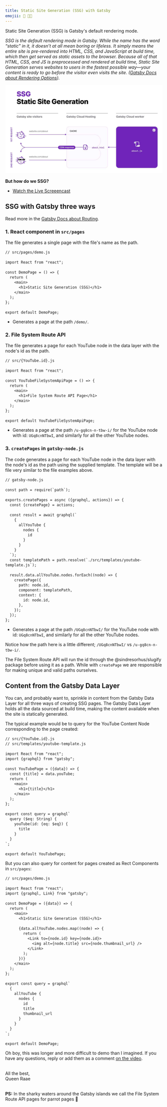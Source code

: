 ```yaml
---
title: Static Site Generation (SSG) with Gatsby
emojii: 🔴 👩‍🏫
---
```


Static Site Generation (SSG) is Gatsby's default rendering mode.

_SSG is the default rendering mode in Gatsby. While the name has the word “static” in it, it doesn’t at all mean boring or lifeless. It simply means the entire site is pre-rendered into HTML, CSS, and JavaScript at build time, which then get served as static assets to the browser. Because all of that HTML, CSS, and JS is preprocessed and rendered at build time, Static Site Generation serves websites to users in the fastest possible way—your content is ready to go before the visitor even visits the site. ([Gatsby Docs about Rendering Options](https://www.gatsbyjs.com/docs/conceptual/rendering-options/#static-site-generation-ssg))._

[![SSG Diagram](./ssg-diagram.jpg)](https://www.gatsbyjs.com/docs/conceptual/rendering-options/#static-site-generation-ssg)

**But how do we SSG?**

- [Watch the Live Screeencast](https://youtu.be/D_03KW4AkSk)

## SSG with Gatsby three ways

Read more in the [Gatsby Docs about Routing](https://www.gatsbyjs.com/docs/reference/routing/creating-routes/).

### 1. React component in `src/pages`

The file generates a single page with the file's name as the path.

```
// src/pages/demo.js

import React from "react";

const DemoPage = () => {
  return (
    <main>
      <h1>Static Site Generation (SSG)</h1>
    </main>
  );
};

export default DemoPage;
```

- Generates a page at the path `/demo/`.

### 2. File System Route API

The file generates a page for each YouTube node in the data layer with the node's id as the path.

```
// src/{YouTube.id}.js

import React from "react";

const YouTubeFileSystemApiPage = () => {
  return (
    <main>
      <h1>File System Route API Page</h1>
    </main>
  );
};

export default YouTubeFileSystemApiPage;
```

- Generates a page at the path `/u-gq8cn-n-tbw-i/` for the YouTube node with id: `UGq8cnNTbwI`, and similarly for all the other YouTube nodes.

### 3. `createPages` in `gatsby-node.js`

The code generates a page for each YouTube node in the data layer with the node's id as the path using the supplied template. The template will be a file very similar to the file examples above.

```
// gatsby-node.js

const path = require(`path`);

exports.createPages = async ({graphql, actions}) => {
  const {createPage} = actions;

  const result = await graphql(`
    {
      allYouTube {
        nodes {
          id
        }
      }
    }
  `);
  const templatePath = path.resolve(`./src/templates/youtube-template.js`);

  result.data.allYouTube.nodes.forEach((node) => {
    createPage({
      path: node.id,
      component: templatePath,
      context: {
        id: node.id,
      },
    });
  });
};
```

- Generates a page at the path `/UGq8cnNTbwI/` for the YouTube node with id: `UGq8cnNTbwI`, and similarly for all the other YouTube nodes.

Notice how the path here is a little different; `/UGq8cnNTbwI/` vs `/u-gq8cn-n-tbw-i/`.

The File System Route API will run the id through the @sindresorhus/slugify package before using it as a path. While with `createPage` we are responsible for making unique and valid paths ourselves.

## Content from the Gatsby Data Layer

You can, and probably want to, sprinkle in content from the Gatsby Data Layer for all three ways of creating SSG pages. The Gatsby Data Layer holds all the data sourced at build time, making the content available when the site is statically generated.

The typical example would be to query for the YouTube Content Node corresponding to the page created:

```
// src/{YouTube.id}.js
// src/templates/youtube-template.js

import React from "react";
import {graphql} from "gatsby";

const YouTubePage = ({data}) => {
  const {title} = data.youTube;
  return (
    <main>
      <h1>{title}</h1>
    </main>
  );
};

export const query = graphql`
  query ($eq: String) {
    youTube(id: {eq: $eq}) {
      title
    }
  }
`;

export default YouTubePage;
```

But you can also query for content for pages created as Rect Components in `src/pages`:

```
// src/pages/demo.js

import React from "react";
import {graphql, Link} from "gatsby";

const DemoPage = ({data}) => {
  return (
    <main>
      <h1>Static Site Generation (SSG)</h1>

      {data.allYouTube.nodes.map((node) => {
        return (
          <Link to={node.id} key={node.id}>
            <img alt={node.title} src={node.thumbnail_url} />
          </Link>
        );
      })}
    </main>
  );
};

export const query = graphql`
  {
    allYouTube {
      nodes {
        id
        title
        thumbnail_url
      }
    }
  }
`;

export default DemoPage;
```

Oh boy, this was longer and more difficult to demo than I imagined. If you have any questions, reply or add them as a comment [on the video](https://youtu.be/D_03KW4AkSk).

&nbsp;  
All the best,  
Queen Raae

&nbsp;  
**PS:** In the sharky waters around the Gatsby islands we call the File System Route API pages for parrot pages 🦜
